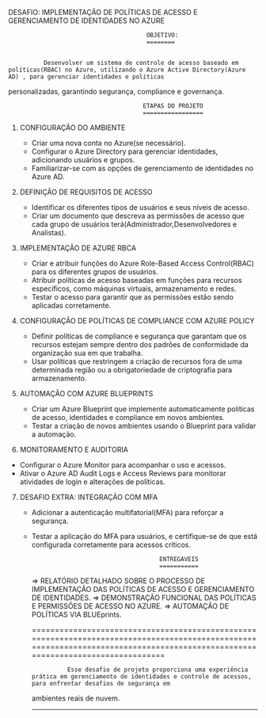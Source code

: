 DESAFIO: IMPLEMENTAÇÃO DE POLÍTICAS DE ACESSO E GERENCIAMENTO DE IDENTIDADES NO AZURE


                                           OBJETIVO:
                                           ========


              Desenvolver um sistema de controle de acesso baseado em políticas(RBAC) no Azure, utilizando o Azure Active Directory(Azure AD) , para gerenciar identidades e políticas
personalizadas, garantindo segurança, compliance e governança.


                                          ETAPAS DO PROJETO
                                          =================


1. CONFIGURAÇÃO DO AMBIENTE

   - Criar uma nova conta no Azure(se necessário).
   - Configurar o Azure Directory para gerenciar identidades, adicionando usuários e grupos.
   - Familiarizar-se com as opções de gerenciamento de identidades no Azure AD.

2. DEFINIÇÃO DE REQUISITOS DE ACESSO

   - Identificar os diferentes tipos de usuários e seus níveis de acesso.
   - Criar um documento que descreva  as permissões de acesso que cada grupo de usuários terá(Administrador,Desenvolvedores e Analistas).

3. IMPLEMENTAÇÃO DE AZURE RBCA

   - Criar e atribuir funções do Azure Role-Based Access Control(RBAC) para os diferentes grupos de usuários.
   - Atribuir políticas de acesso baseadas em funções para recursos específicos, como máquinas virtuais, armazenamento e redes.
   - Testar o acesso para garantir que as permissões estão sendo aplicadas corretamente.

4. CONFIGURAÇÃO DE POLÍTICAS DE COMPLIANCE COM AZURE POLICY

   - Definir políticas de compliance e segurança que garantam que os recursos estejam sempre dentro dos padrões de conformidade da organização sua em que trabalha.
   - Usar políticas que restringem a criação de recursos fora de uma determinada região ou a obrigatoriedade de criptografia para armazenamento.

5. AUTOMAÇÃO COM AZURE BLUEPRINTS

   -  Criar um Azure Blueprint que implemente automaticamente políticas de acesso, identidades e compliance em novos ambientes.
   -  Testar a criação de novos ambientes usando o Blueprint para validar a automação.
  
6.  MONITORAMENTO E AUDITORIA

   - Configurar o Azure Monitor para acompanhar o uso e acessos.
   - Ativar o Azure AD Audit Logs e Access Reviews para monitorar atividades de login e alterações de políticas.

7. DESAFIO EXTRA: INTEGRAÇÃO COM MFA

   - Adicionar a autenticação multifatorial(MFA) para reforçar a segurança.
   - Testar a aplicação do MFA para usuários, e certifique-se de que está configurada corretamente para acessos críticos.


                                             ENTREGÁVEIS
                                             ===========

     => RELATÓRIO DETALHADO SOBRE O PROCESSO DE IMPLEMENTAÇÃO DAS POLÍTICAS DE ACESSO E GERENCIAMENTO DE IDENTIDADES.
     => DEMONSTRAÇÃO FUNCIONAL DAS POLÍTICAS E PERMISSÕES DE ACESSO NO AZURE.
     => AUTOMAÇÃO DE POLÍTICAS VIA BLUEprints.


     ================================================================================================================================================================================

                   Esse desafio de projeto proporciona uma experiência prática em gerenciamento de identidades e controle de acessos, para enfrentar desafios de segurança em
     ambientes reais de nuvem.

      ********************************************************************************************************************************************************************************
